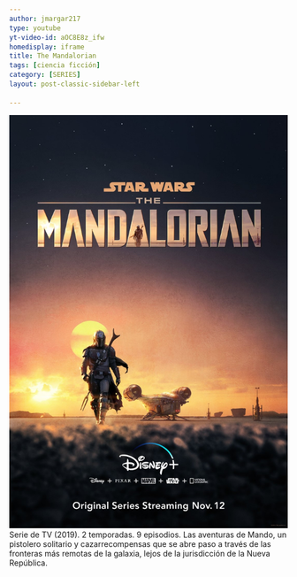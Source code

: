 ```yaml
---
author: jmargar217
type: youtube
yt-video-id: aOC8E8z_ifw
homedisplay: iframe
title: The Mandalorian
tags: [ciencia ficción]
category: [SERIES]
layout: post-classic-sidebar-left

---
```

<img class="featimg" src="../img/the_mandalorian.jpg" alt="the_mandalorian.jpg">
Serie de TV (2019). 2 temporadas. 9 episodios. Las aventuras de Mando, un pistolero solitario y cazarrecompensas que se abre paso a través de las fronteras más remotas de la galaxia, lejos de la jurisdicción de la Nueva República.
